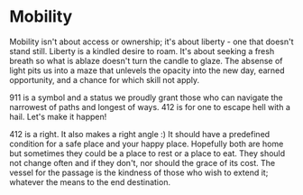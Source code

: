 # Mobility

Mobility isn't about access or ownership; it's about liberty - one that doesn't stand still. Liberty is a kindled desire to roam. It's about seeking a fresh breath so what is ablaze doesn't turn the candle to glaze. The absense of light pits us into a maze that unlevels the opacity into the new day, earned opportunity, and a chance for which skill not apply.

911 is a symbol and a status we proudly grant those who can navigate the narrowest of paths and longest of ways. 412 is for one to escape hell with a hail. Let's make it happen!

412 is a right. It also makes a right angle :) It should have a predefined condition for a safe place and your happy place. Hopefully both are home but sometimes they could be a place to rest or a place to eat. They should not change often and if they don't, nor should the grace of its cost. The vessel for the passage is the kindness of those who wish to extend it; whatever the means to the end destination.
